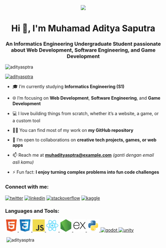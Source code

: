 <div id="header" align="center">
  <img src="https://user-images.githubusercontent.com/69011963/137184767-79a13ec7-1bb3-4341-a6da-3a149c9c159a.gif" width="250"/>
</div>
<h1 align="center">Hi 👋, I'm Muhamad Aditya Saputra</h1>
<h3 align="center">An Informatics Engineering Undergraduate Student passionate about Web Development, Software Engineering, and Game Development</h3>

<p align="left"> <img src="https://komarev.com/ghpvc/?username=adityasptra&label=Profile%20views&color=0e75b6&style=flat" alt="adityasptra" /> </p>
<p align="left"> <a href="https://github.com/ryo-ma/github-profile-trophy"><img src="https://github-profile-trophy.vercel.app/?username=adityasptra" alt="adityasptra" /></a> </p>

- 🎓 I’m currently studying **Informatics Engineering (S1)**

- 🌐 I’m focusing on **Web Development**, **Software Engineering**, and **Game Development**

- 💻 I love building things from scratch, whether it’s a website, a game, or a custom tool

- 👨‍💻 You can find most of my work on **my GitHub repository**

- 🤝 I’m open to collaborations on **creative tech projects, games, or web apps**

- 📫 Reach me at **muhadityasptra@example.com** *(ganti dengan email asli kamu)*

- ⚡ Fun fact: **I enjoy turning complex problems into fun code challenges**

<h3 align="left">Connect with me:</h3>
<p align="left">
<a href="https://twitter.com/yourtwitter" target="blank"><img align="center" src="https://raw.githubusercontent.com/rahuldkjain/github-profile-readme-generator/master/src/images/icons/Social/twitter.svg" alt="twitter" height="30" width="40" /></a>
<a href="https://linkedin.com/in/yourlinkedin" target="blank"><img align="center" src="https://raw.githubusercontent.com/rahuldkjain/github-profile-readme-generator/master/src/images/icons/Social/linked-in-alt.svg" alt="linkedin" height="30" width="40" /></a>
<a href="https://stackoverflow.com/users/yourid" target="blank"><img align="center" src="https://raw.githubusercontent.com/rahuldkjain/github-profile-readme-generator/master/src/images/icons/Social/stack-overflow.svg" alt="stackoverflow" height="30" width="40" /></a>
<a href="https://kaggle.com/yourkaggle" target="blank"><img align="center" src="https://raw.githubusercontent.com/rahuldkjain/github-profile-readme-generator/master/src/images/icons/Social/kaggle.svg" alt="kaggle" height="30" width="40" /></a>
</p>

<h3 align="left">Languages and Tools:</h3>
<p align="left">
  <a href="https://www.w3schools.com/html/" target="_blank" rel="noreferrer">
    <img src="https://raw.githubusercontent.com/devicons/devicon/master/icons/html5/html5-original.svg" alt="html5" width="40" height="40"/>
  </a>
  <a href="https://www.w3schools.com/css/" target="_blank" rel="noreferrer">
    <img src="https://raw.githubusercontent.com/devicons/devicon/master/icons/css3/css3-original.svg" alt="css3" width="40" height="40"/>
  </a>
  <a href="https://developer.mozilla.org/en-US/docs/Web/JavaScript" target="_blank" rel="noreferrer">
    <img src="https://raw.githubusercontent.com/devicons/devicon/master/icons/javascript/javascript-original.svg" alt="javascript" width="40" height="40"/>
  </a>
  <a href="https://reactjs.org/" target="_blank" rel="noreferrer">
    <img src="https://raw.githubusercontent.com/devicons/devicon/master/icons/react/react-original.svg" alt="react" width="40" height="40"/>
  </a>
  <a href="https://nodejs.org" target="_blank" rel="noreferrer">
    <img src="https://raw.githubusercontent.com/devicons/devicon/master/icons/nodejs/nodejs-original.svg" alt="nodejs" width="40" height="40"/>
  </a>
  <a href="https://expressjs.com/" target="_blank" rel="noreferrer">
    <img src="https://raw.githubusercontent.com/devicons/devicon/master/icons/express/express-original.svg" alt="express" width="40" height="40"/>
  </a>
  <a href="https://www.python.org" target="_blank" rel="noreferrer">
    <img src="https://raw.githubusercontent.com/devicons/devicon/master/icons/python/python-original.svg" alt="python" width="40" height="40"/>
  </a>
  <a href="https://godotengine.org/" target="_blank" rel="noreferrer">
    <img src="https://upload.wikimedia.org/wikipedia/commons/6/6a/Godot_icon.svg" alt="godot" width="40" height="40"/>
  </a>
  <a href="https://unity.com/" target="_blank" rel="noreferrer">
    <img src="https://cdn.worldvectorlogo.com/logos/unity-69.svg" alt="unity" width="40" height="40"/>
  </a>
</p>

<p>&nbsp;<img align="center" src="https://github-readme-stats.vercel.app/api?username=adityasptra&show_icons=true&locale=en" alt="adityasptra" /></p>
